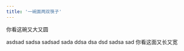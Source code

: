 ```yaml
---
title: '一碗面两双筷子'
---
```

你看这碗又大又圆<br />

asdsad
sadsa
sadsad
sada
ddsa
dsa
dsd
sadsa
sad
你看这面又长又宽
<!-- more -->